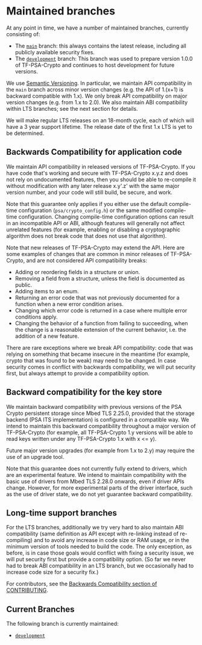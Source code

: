 # Maintained branches

At any point in time, we have a number of maintained branches, currently consisting of:

- The [`main`](https://github.com/Mbed-TLS/TF-PSA-Crypto/tree/main) branch:
  this always contains the latest release, including all publicly available
  security fixes.
- The [`development`](https://github.com/Mbed-TLS/TF-PSA-Crypto/tree/development) branch:
  This branch was used to prepare version 1.0.0 of TF-PSA-Crypto and continues to host
  development for future versions.

We use [Semantic Versioning](https://semver.org/). In particular, we maintain
API compatibility in the `main` branch across minor version changes (e.g.
the API of 1.(x+1) is backward compatible with 1.x). We only break API
compatibility on major version changes (e.g. from 1.x to 2.0). We also maintain
ABI compatibility within LTS branches; see the next section for details.

We will make regular LTS releases on an 18-month cycle, each of which will have
a 3 year support lifetime. The release date of the first 1.x LTS is yet to be
determined.

## Backwards Compatibility for application code

We maintain API compatibility in released versions of TF-PSA-Crypto. If you
have code that's working and secure with TF-PSA-Crypto x.y.z and does not rely
on undocumented features, then you should be able to re-compile it without
modification with any later release x.y'.z' with the same major version
number, and your code will still build, be secure, and work.

Note that this guarantee only applies if you either use the default
compile-time configuration (`psa/crypto_config.h`) or the same modified
compile-time configuration. Changing compile-time configuration options can
result in an incompatible API or ABI, although features will generally not
affect unrelated features (for example, enabling or disabling a
cryptographic algorithm does not break code that does not use that
algorithm).

Note that new releases of TF-PSA-Crypto may extend the API. Here are some
examples of changes that are common in minor releases of TF-PSA-Crypto, and are
not considered API compatibility breaks:

* Adding or reordering fields in a structure or union.
* Removing a field from a structure, unless the field is documented as public.
* Adding items to an enum.
* Returning an error code that was not previously documented for a function
  when a new error condition arises.
* Changing which error code is returned in a case where multiple error
  conditions apply.
* Changing the behavior of a function from failing to succeeding, when the
  change is a reasonable extension of the current behavior, i.e. the
  addition of a new feature.

There are rare exceptions where we break API compatibility: code that was
relying on something that became insecure in the meantime (for example,
crypto that was found to be weak) may need to be changed. In case security
comes in conflict with backwards compatibility, we will put security first,
but always attempt to provide a compatibility option.

## Backward compatibility for the key store

We maintain backward compatibility with previous versions of the
PSA Crypto persistent storage since Mbed TLS 2.25.0, provided that the
storage backend (PSA ITS implementation) is configured in a compatible way.
We intend to maintain this backward compatibility throughout a major version
of TF-PSA-Crypto (for example, all TF-PSA-Crypto 1.y versions will be able to
read keys written under any TF-PSA-Crypto 1.x with x <= y).

Future major version upgrades (for example from 1.x to 2.y) may require the use
of an upgrade tool.

Note that this guarantee does not currently fully extend to drivers, which
are an experimental feature. We intend to maintain compatibility with the
basic use of drivers from Mbed TLS 2.28.0 onwards, even if driver APIs
change. However, for more experimental parts of the driver interface, such
as the use of driver state, we do not yet guarantee backward compatibility.

## Long-time support branches

For the LTS branches, additionally we try very hard to also maintain ABI
compatibility (same definition as API except with re-linking instead of
re-compiling) and to avoid any increase in code size or RAM usage, or in the
minimum version of tools needed to build the code. The only exception, as
before, is in case those goals would conflict with fixing a security issue, we
will put security first but provide a compatibility option. (So far we never
had to break ABI compatibility in an LTS branch, but we occasionally had to
increase code size for a security fix.)

For contributors, see the [Backwards Compatibility section of
CONTRIBUTING](CONTRIBUTING.md#backwards-compatibility).

## Current Branches

The following branch is currently maintained:

- [`development`](https://github.com/Mbed-TLS/TF-PSA-Crypto/tree/development)
